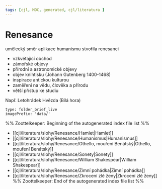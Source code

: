 ```yaml
---
tags: [cjl, MOC, generated, cjl/literatura ]
---
```

# Renesance
umělecký směr
aplikace humanismu stvořila renesanci

- vzkvétající obchod
- zámořské objevy
- přírodní a astronomické objevy
- objev knihtisku (Johann Gutenberg 1400-1468)
- inspirace antickou kulturou
- zaměření na vědu, člověka a přírodu
- větší přístup ke studiu

Např. Letohrádek Hvězda (Bílá hora)

```ccard
type: folder_brief_live
imagePrefix: 'data/'
```

%% Zoottelkeeper: Beginning of the autogenerated index file list  %%
-  [[cjl/literatura/slohy/Renesance/Hamlet|Hamlet]]
-  [[cjl/literatura/slohy/Renesance/Humanismus|Humanismus]]
-  [[cjl/literatura/slohy/Renesance/Othello, mouření Benátský|Othello, mouření Benátský]]
-  [[cjl/literatura/slohy/Renesance/Sonety|Sonety]]
-  [[cjl/literatura/slohy/Renesance/William Shakespear|William Shakespear]]
-  [[cjl/literatura/slohy/Renesance/Zimní pohádka|Zimní pohádka]]
-  [[cjl/literatura/slohy/Renesance/Zkrocení zlé ženy|Zkrocení zlé ženy]]
%% Zoottelkeeper: End of the autogenerated index file list  %%
